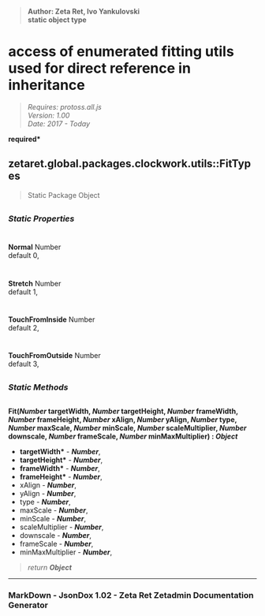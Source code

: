 > __Author: Zeta Ret, Ivo Yankulovski__  
> __static object type__  
# access of enumerated fitting utils used for direct reference in inheritance  
> *Requires: protoss.all.js*  
> *Version: 1.00*  
> *Date: 2017 - Today*  

__required*__

## zetaret.global.packages.clockwork.utils::FitTypes  
>Static Package Object  


##  
### *Static Properties*  

#  
__Normal__ Number  
default 0,   

#  
__Stretch__ Number  
default 1,   

#  
__TouchFromInside__ Number  
default 2,   

#  
__TouchFromOutside__ Number  
default 3,   

##  
### *Static Methods*  

##  
__Fit(*Number* targetWidth, *Number* targetHeight, *Number* frameWidth, *Number* frameHeight, *Number* xAlign, *Number* yAlign, *Number* type, *Number* maxScale, *Number* minScale, *Number* scaleMultiplier, *Number* downscale, *Number* frameScale, *Number* minMaxMultiplier) : *Object*__  
  
- __targetWidth*__ - __*Number*__,   
- __targetHeight*__ - __*Number*__,   
- __frameWidth*__ - __*Number*__,   
- __frameHeight*__ - __*Number*__,   
- xAlign - __*Number*__,   
- yAlign - __*Number*__,   
- type - __*Number*__,   
- maxScale - __*Number*__,   
- minScale - __*Number*__,   
- scaleMultiplier - __*Number*__,   
- downscale - __*Number*__,   
- frameScale - __*Number*__,   
- minMaxMultiplier - __*Number*__,   
> *return __Object__*  

---  
### MarkDown - JsonDox 1.02 - Zeta Ret Zetadmin Documentation Generator